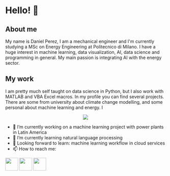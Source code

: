 # Hello! 👋

## About me
My name is Daniel Perez, I am a mechanical engineer and I'm currently studying a MSc on Energy Engineering at Politecnico di Milano.
I have a huge interest in machine learning, data visualization, AI, data science and programming in general. My main passion is integrating AI with the energy sector.

## My work
I am pretty much self taught on data science in Python, but I also work with MATLAB and VBA Excel macros. In my profile you can find several projects. There are some from university about climate change modelling, and some personal about machine learning and energy. I
<p align="center">
  <a href="https://skillicons.dev">
    <img src="https://skillicons.dev/icons?i=vscode,py,matlab,github,arduino" />
  </a>
</p>

- 🔭 I’m currently working on a machine learning project with power plants in Latin America
- 🌱 I’m currently learning natural language processing
- :book: Looking forward to learn: machine learning workflow in cloud services
- 📫 How to reach me:

[<img src="https://skillicons.dev/icons?i=linkedin" width="40"/>](https://www.linkedin.com/in/daniel-perez-figueroa)
[<img src="https://github.com/DanielPerezF/DanielPerezF/assets/118309576/97809508-77a9-4077-a5d1-a2eafc738c8f" width="40"/>](https://wa.me/393206376426)
[<img src="https://skillicons.dev/icons?i=instagram" width="40"/>](https://www.instagram.com/daniel_perezf24)


<!--
**DanielPerezF/DanielPerezF** is a ✨ _special_ ✨ repository because its `README.md` (this file) appears on your GitHub profile.

Here are some ideas to get you started:

- 🔭 I’m currently working on ...
- 🌱 I’m currently learning ...
- 👯 I’m looking to collaborate on ...
- 🤔 I’m looking for help with ...
- 💬 Ask me about ...
- 📫 How to reach me: ...
- 😄 Pronouns: ...
- ⚡ Fun fact: ...
-->
